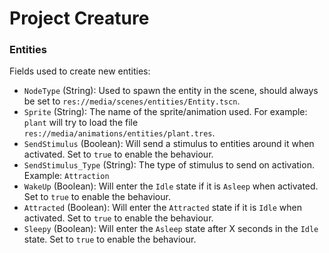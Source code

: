 # Project Creature

### Entities

Fields used to create new entities:

- `NodeType` (String): Used to spawn the entity in the scene, should always be set to `res://media/scenes/entities/Entity.tscn`.
- `Sprite` (String): The name of the sprite/animation used. For example: `plant` will try to load the file `res://media/animations/entities/plant.tres`.
- `SendStimulus` (Boolean): Will send a stimulus to entities around it when activated. Set to `true` to enable the behaviour.
- `SendStimulus_Type` (String): The type of stimulus to send on activation. Example: `Attraction`
- `WakeUp` (Boolean): Will enter the `Idle` state if it is `Asleep` when activated. Set to `true` to enable the behaviour.
- `Attracted` (Boolean): Will enter the `Attracted` state if it is `Idle` when activated. Set to `true` to enable the behaviour.
- `Sleepy` (Boolean): Will enter the `Asleep` state after X seconds in the `Idle` state. Set to `true` to enable the behaviour.
